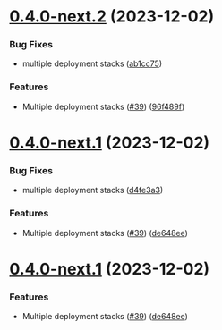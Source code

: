 # [0.4.0-next.2](https://github.com/constructions-incongrues/yazoo/compare/v0.4.0-next.1...v0.4.0-next.2) (2023-12-02)


### Bug Fixes

* multiple deployment stacks ([ab1cc75](https://github.com/constructions-incongrues/yazoo/commit/ab1cc7553853e51250a4c02e8c998e18bc22bc24))


### Features

* Multiple deployment stacks ([#39](https://github.com/constructions-incongrues/yazoo/issues/39)) ([96f489f](https://github.com/constructions-incongrues/yazoo/commit/96f489f7135a05c98ce98cf08b142e739988418d))

# [0.4.0-next.1](https://github.com/constructions-incongrues/yazoo/compare/v0.3.2...v0.4.0-next.1) (2023-12-02)


### Bug Fixes

* multiple deployment stacks ([d4fe3a3](https://github.com/constructions-incongrues/yazoo/commit/d4fe3a3a805f262f2fd2206a0487dce25725bac1))


### Features

* Multiple deployment stacks ([#39](https://github.com/constructions-incongrues/yazoo/issues/39)) ([de648ee](https://github.com/constructions-incongrues/yazoo/commit/de648ee9d8b77ab167881149cf426c6f80b81e6a))

# [0.4.0-next.1](https://github.com/constructions-incongrues/yazoo/compare/v0.3.2...v0.4.0-next.1) (2023-12-02)


### Features

* Multiple deployment stacks ([#39](https://github.com/constructions-incongrues/yazoo/issues/39)) ([de648ee](https://github.com/constructions-incongrues/yazoo/commit/de648ee9d8b77ab167881149cf426c6f80b81e6a))
